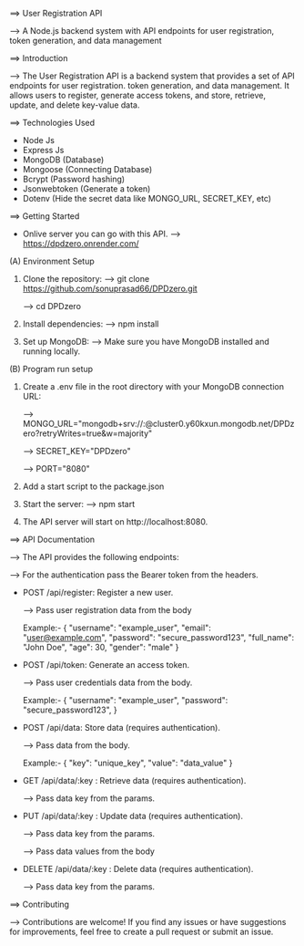 ==> User Registration API

--> A Node.js backend system with API endpoints for user registration, token generation, and data management

==> Introduction

--> The User Registration API is a backend system that provides a set of API endpoints for user registration.
token generation, and data management. It allows users to register, generate access tokens, and store, retrieve,
update, and delete key-value data.

==> Technologies Used

- Node Js
- Express Js
- MongoDB (Database)
- Mongoose (Connecting Database)
- Bcrypt (Password hashing)
- Jsonwebtoken (Generate a token)
- Dotenv (Hide the secret data like MONGO_URL, SECRET_KEY, etc)

==> Getting Started

- Onlive server you can go with this API.
  --> https://dpdzero.onrender.com/

(A) Environment Setup

1. Clone the repository:
   --> git clone https://github.com/sonuprasad66/DPDzero.git

   --> cd DPDzero

2. Install dependencies:
   --> npm install

3. Set up MongoDB:
   --> Make sure you have MongoDB installed and running locally.

(B) Program run setup

1. Create a .env file in the root directory with your MongoDB connection URL:

   --> MONGO_URL="mongodb+srv://<USERNAME>:<PASSWORD>@cluster0.y60kxun.mongodb.net/DPDzero?retryWrites=true&w=majority"

   --> SECRET_KEY="DPDzero"

   --> PORT="8080"

2. Add a start script to the package.json

3. Start the server:
   --> npm start

4. The API server will start on http://localhost:8080.

==> API Documentation

--> The API provides the following endpoints:

--> For the authentication pass the Bearer token from the headers.

- POST /api/register: Register a new user.

  --> Pass user registration data from the body

  Example:- {
  "username": "example_user",
  "email": "user@example.com",
  "password": "secure_password123",
  "full_name": "John Doe",
  "age": 30,
  "gender": "male"
  }

- POST /api/token: Generate an access token.

  --> Pass user credentials data from the body.

  Example:- {
  "username": "example_user",
  "password": "secure_password123",
  }

- POST /api/data: Store data (requires authentication).

  --> Pass data from the body.

  Example:- {
  "key": "unique_key",
  "value": "data_value"
  }

- GET /api/data/:key : Retrieve data (requires authentication).

  --> Pass data key from the params.

- PUT /api/data/:key : Update data (requires authentication).

  --> Pass data key from the params.

  --> Pass data values from the body

- DELETE /api/data/:key : Delete data (requires authentication).

  --> Pass data key from the params.

==> Contributing

--> Contributions are welcome! If you find any issues or have suggestions for improvements,
feel free to create a pull request or submit an issue.
